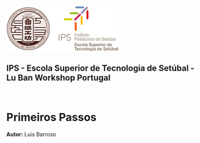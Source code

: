 ![Logos](../../equipments/manuais/logos/Logo_Luban_IPS_2.png)

<div><h2>IPS - Escola Superior de Tecnologia de Setúbal - Lu Ban Workshop Portugal<div></h2>
 ⠀ 
  ⠀ 

# Primeiros Passos

**Autor:** Luis Barroso

